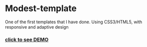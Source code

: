 # Modest-template
One of the first templates that I have done. Using CSS3/HTML5, with responsive and adaptive design
### [click to see DEMO](https://turist4488.github.io/Modest-template/)
